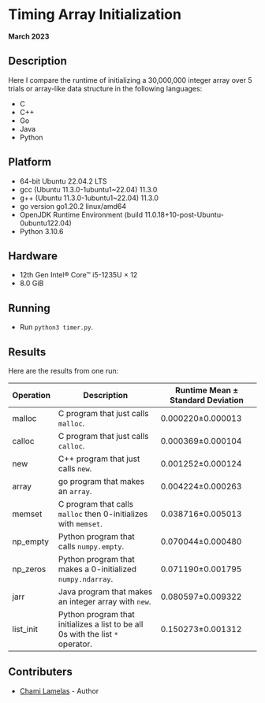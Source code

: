 # Timing Array Initialization

**March 2023**

## Description

Here I compare the runtime of initializing a 30,000,000 integer array over 5 trials or array-like data structure in the following languages: 

* C
* C++
* Go
* Java
* Python

## Platform

* 64-bit Ubuntu 22.04.2 LTS
* gcc (Ubuntu 11.3.0-1ubuntu1~22.04) 11.3.0
* g++ (Ubuntu 11.3.0-1ubuntu1~22.04) 11.3.0
* go version go1.20.2 linux/amd64
* OpenJDK Runtime Environment (build 11.0.18+10-post-Ubuntu-0ubuntu122.04)
* Python 3.10.6

## Hardware

* 12th Gen Intel® Core™ i5-1235U × 12
* 8.0 GiB

## Running

* Run `python3 timer.py`.

## Results

Here are the results from one run:

| Operation | Description | Runtime Mean ± Standard Deviation |
|---|---|---|
| malloc | C program that just calls `malloc`. | 0.000220±0.000013 |
| calloc | C program that just calls `calloc`. | 0.000369±0.000104 |
| new | C++ program that just calls `new`. | 0.001252±0.000124 |
| array	| go program that makes an `array`. | 0.004224±0.000263 |
| memset | C program that calls `malloc` then 0-initializes with `memset`. | 0.038716±0.005013 |
| np_empty | Python program that calls `numpy.empty`. | 0.070044±0.000480 |
| np_zeros | Python program that makes a 0-initialized `numpy.ndarray`. | 0.071190±0.001795 |
| jarr | Java program that makes an integer array with `new`. | 0.080597±0.009322 |
| list_init | Python program that initializes a list to be all 0s with the list `*` operator. | 0.150273±0.001312 |

## Contributers 

* [Chami Lamelas](https://sites.google.com/brandeis.edu/chamilamelas) - Author
